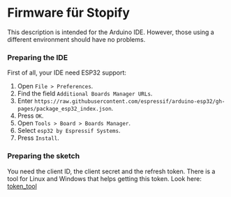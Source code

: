 # Firmware für Stopify  
  
This description is intended for the Arduino IDE. However, those using a different environment should have no problems. 

### Preparing the IDE  
First of all, your IDE need ESP32 support:

1. Open ``` File > Preferences ```.  
2. Find the field ``` Additional Boards Manager URLs ```.  
3. Enter ``` https://raw.githubusercontent.com/espressif/arduino-esp32/gh-pages/package_esp32_index.json ```.  
4. Press ``` OK ```.  
5. Open ``` Tools > Board > Boards Manager ```.  
6. Select ``` esp32 by Espressif Systems ```.  
7. Press ``` Install ```.

### Preparing the sketch
You need the client ID, the client secret and the refresh token. There is a tool for Linux and Windows that helps getting this token. Look here: [token_tool](https://github.com/NikolaiRadke/Stopify/tree/main/token_tool)  

